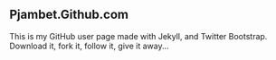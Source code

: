 ## Pjambet.Github.com

This is my GitHub user page made with Jekyll, and Twitter Bootstrap.  Download it, fork it, follow it, give it away...

